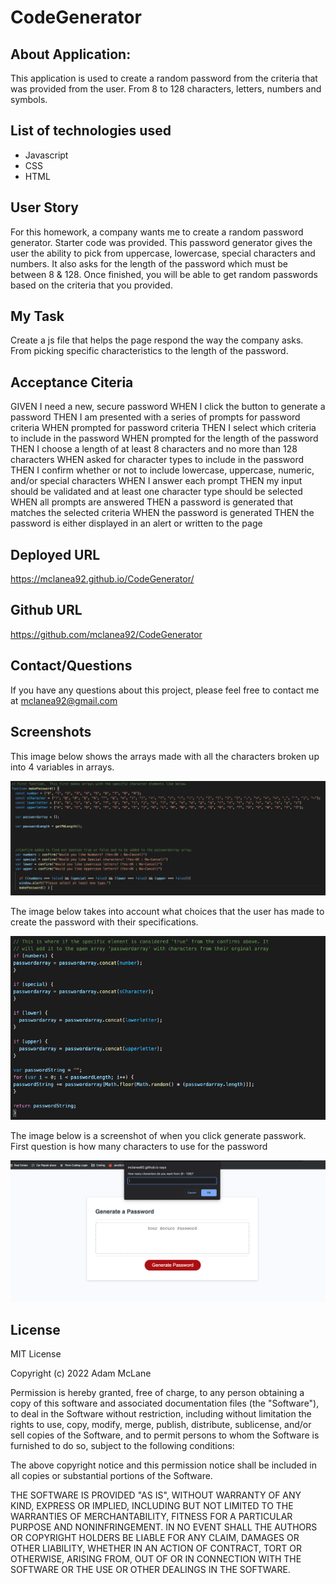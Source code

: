 # CodeGenerator



## About Application:
This application is used to create a random password from the criteria that was provided from the user. From 8 to 128 characters, letters, numbers and symbols.  

## List of technologies used
- Javascript
- CSS
- HTML


## User Story
For this homework, a company wants me to create a random password generator.  Starter code was provided.  This password generator
gives the user the ability to pick from uppercase, lowercase, special characters and numbers.  It also asks for the length of the 
password which must be between 8 & 128.  Once finished, you will be able to get random passwords based on the criteria that you 
provided.

## My Task
Create a js file that helps the page respond the way the company asks.  From picking specific characteristics to the length of the password.

## Acceptance Citeria

GIVEN I need a new, secure password
WHEN I click the button to generate a password
THEN I am presented with a series of prompts for password criteria
WHEN prompted for password criteria
THEN I select which criteria to include in the password
WHEN prompted for the length of the password
THEN I choose a length of at least 8 characters and no more than 128 characters
WHEN asked for character types to include in the password
THEN I confirm whether or not to include lowercase, uppercase, numeric, and/or special characters
WHEN I answer each prompt
THEN my input should be validated and at least one character type should be selected
WHEN all prompts are answered
THEN a password is generated that matches the selected criteria
WHEN the password is generated
THEN the password is either displayed in an alert or written to the page


## Deployed URL
https://mclanea92.github.io/CodeGenerator/

## Github URL
https://github.com/mclanea92/CodeGenerator

## Contact/Questions
If you have any questions about this project, please feel free to contact me at mclanea92@gmail.com

## Screenshots
This image below shows the arrays made with all the characters broken up into 4 variables in arrays.

![Arrays of special characters for the code generator to pull from.](./assets/array.png)



The image below takes into account what choices that the user has made to create the password with their specifications.

![selector for specific elements to create the password.](./assets/password.png)


The image below is a screenshot of when you click generate passwork.  First question is how many characters to use for the password

![image of screen with first question](./assets/question.png)

## License
MIT License

Copyright (c) 2022 Adam McLane

Permission is hereby granted, free of charge, to any person obtaining a copy
of this software and associated documentation files (the "Software"), to deal
in the Software without restriction, including without limitation the rights
to use, copy, modify, merge, publish, distribute, sublicense, and/or sell
copies of the Software, and to permit persons to whom the Software is
furnished to do so, subject to the following conditions:

The above copyright notice and this permission notice shall be included in all
copies or substantial portions of the Software.

THE SOFTWARE IS PROVIDED "AS IS", WITHOUT WARRANTY OF ANY KIND, EXPRESS OR
IMPLIED, INCLUDING BUT NOT LIMITED TO THE WARRANTIES OF MERCHANTABILITY,
FITNESS FOR A PARTICULAR PURPOSE AND NONINFRINGEMENT. IN NO EVENT SHALL THE
AUTHORS OR COPYRIGHT HOLDERS BE LIABLE FOR ANY CLAIM, DAMAGES OR OTHER
LIABILITY, WHETHER IN AN ACTION OF CONTRACT, TORT OR OTHERWISE, ARISING FROM,
OUT OF OR IN CONNECTION WITH THE SOFTWARE OR THE USE OR OTHER DEALINGS IN THE
SOFTWARE.


